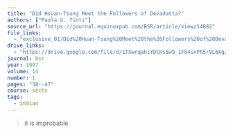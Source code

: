 ```yaml
---
title: "Did Hsuan-Tsang Meet the Followers of Devadatta?"
authors: ["Paola G. Tinti"]
source_url: "https://journal.equinoxpub.com/BSR/article/view/14882"
file_links:
  - "exclusive_01/Did%20Huan-Tsang%20Meet%20the%20Followers%20of%20Devadatta%20-%20Paula%20G%20Tinti.pdf"
drive_links:
  - "https://drive.google.com/file/d/1TXwrqahiYDCHs5w9_1F84sxPh5rVL6kg/view?usp=drivesdk"
journal: bsr
year: 1997
volume: 14
number: 1
pages: "38--47"
course: sects
tags:
  - indian
---
```


> it is improbable

